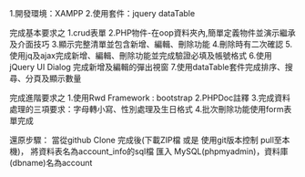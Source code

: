 1.開發環境：XAMPP
2.使用套件：jquery dataTable

完成基本要求之
1.crud表單
2.PHP物件-在oop資料夾內,簡單定義物件並演示繼承及介面技巧
3.顯示完整清單並包含新增、編輯、刪除功能
4.刪除時有二次確認
5.使用jq及ajax完成新增、編輯、刪除功能並完成驗證必填及帳號格式
6.使用 jQuery UI Dialog 完成新增及編輯的彈出視窗
7.使用dataTable套件完成排序、搜尋、分頁及顯示數量

完成進階要求之
1.使用Rwd Framework : bootstrap
2.PHPDoc註釋 
3.完成資料處理的三項要求：字母轉小寫、性別處理及生日格式
4.批次刪除功能使用form表單完成

還原步驟：
當從github Clone 完成後(下載ZIP檔 或是 使用git版本控制 pull至本機)，
將資料表名為account_info的sql檔 匯入 MySQL(phpmyadmin)，資料庫(dbname)名為account